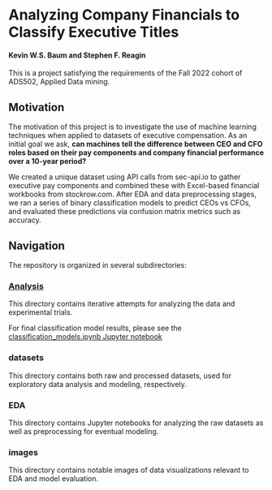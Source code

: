 # Analyzing Company Financials to Classify Executive Titles
#### Kevin W.S. Baum and Stephen F. Reagin

This is a project satisfying the requirements of the Fall 2022 cohort of ADS502, Applied Data mining.

## Motivation

The motivation of this project is to investigate the use of machine learning techniques when applied to datasets of executive compensation. As an initial goal we ask, **can machines tell the difference between CEO and CFO roles based on their pay components and company financial performance over a 10-year period?**

We created a unique dataset using API calls from sec-api.io to gather executive pay components and combined these with Excel-based financial workbooks from stockrow.com. After EDA and data preprocessing stages, we ran a series of binary classification models to predict CEOs vs CFOs, and evaluated these predictions via confusion matrix metrics such as accuracy.

## Navigation

The repository is organized in several subdirectories:

### [Analysis](https://github.com/kbaum215/ADS502_Group_Project/tree/main/Analysis)

This directory contains iterative attempts for analyzing the data and experimental trials. 

For final classification model results, please see the [classification_models.ipynb Jupyter notebook](https://github.com/kbaum215/ADS502_Group_Project/blob/main/Analysis/classification_models.ipynb)

### datasets

This directory contains both raw and processed datasets, used for exploratory data analysis and modeling, respectively.
### EDA

This directory contains Jupyter notebooks for analyzing the raw datasets as well as preprocessing for eventual modeling.

### images

This directory contains notable images of data visualizations relevant to EDA and model evaluation.
